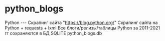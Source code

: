 # python_blogs
Python --- Скрапинг сайта "https://blog.python.org/"
Скрапинг сайта на Python + requests + lxml
Все блоги/релизы/таблицы Python за 2011-2021 гг сохраняются в БД SQLITE python_blogs.db
